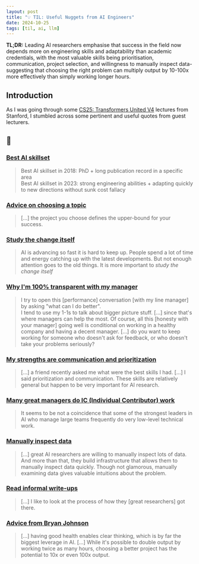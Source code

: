 ```yaml
---
layout: post
title: "💡 TIL: Useful Nuggets from AI Engineers"
date: 2024-10-25
tags: [til, ai, llm]
---
```


**TL;DR:** Leading AI researchers emphasise that success in the field now depends more on engineering skills and adaptability than academic credentials, with the most valuable skills being prioritisation, communication, project selection, and willingness to manually inspect data-suggesting that choosing the right problem can multiply output by 10-100x more effectively than simply working longer hours. 
<!--more-->

## Introduction
As I was going through some [CS25: Transformers United V4](https://web.stanford.edu/class/cs25/) lectures from Stanford, I stumbled across some pertinent and useful quotes from guest lecturers.   

## 📖 
### [Best AI skillset](https://xcancel.com/_jasonwei/status/1631017964286922753?cxt=HHwWgsDS-c2MxaItAAAA) 
> Best AI skillset in 2018: PhD + long publication record in a specific area  
> Best AI skillset in 2023: strong engineering abilities + adapting quickly to new directions without sunk cost fallacy

### [Advice on choosing a topic](https://xcancel.com/_jasonwei/status/1514327894746574851)
> [...] the project you choose defines the upper-bound for your success. 

### [Study the change itself](https://docs.google.com/presentation/d/1u05yQQaw4QXLVYGLI6o3YoFHv6eC3YN8GvWD8JMumpE)  
> AI is advancing so fast it is hard to keep up. People spend a lot of time and energy catching up with the latest developments. But not enough attention goes to the old things. It is more important to _study the change itself_

### [Why I'm 100% transparent with my manager](https://xcancel.com/_jasonwei/status/1699860824053911558)
> I try to open this [performance] conversation [with my line manager] by asking "what can I do better".  
> I tend to use my 1-1s to talk about bigger picture stuff. [...] since that's where managers can help the most.
> Of course, all this [honesty with your manager] going well is conditional on working in a healthy company and having a decent manager. [...] do you want to keep working for someone who doesn't ask for feedback, or who doesn't take your problems seriously?  

### [My strengths are communication and prioritization](https://xcancel.com/_jasonwei/status/1689346627428036608)
> [...] a friend recently asked me what were the best skills I had. [...] I said prioritization and communication. These skills are relatively general but happen to be very important for AI research.   

### [Many great managers do IC (Individual Contributor) work](https://xcancel.com/_jasonwei/status/1701665241652945283)
> It seems to be not a coincidence that some of the strongest leaders in AI who manage large teams frequently do very low-level technical work.

### [Manually inspect data](https://xcancel.com/_jasonwei/status/1708921475829481683)
> [...] great AI researchers are willing to manually inspect lots of data. And more than that, they build infrastructure that allows them to manually inspect data quickly. Though not glamorous, manually examining data gives valuable intuitions about the problem.

### [Read informal write-ups](https://xcancel.com/_jasonwei/status/1731780538405716078)
> [...] I like to look at the process of how they [great researchers] got there. 

### [Advice from Bryan Johnson](https://xcancel.com/_jasonwei/status/1766692847078756557)
> [...]  having good health enables clear thinking, which is by far the biggest leverage in AI. [...] While it's possible to double output by working twice as many hours, choosing a better project has the potential to 10x or even 100x output.  
